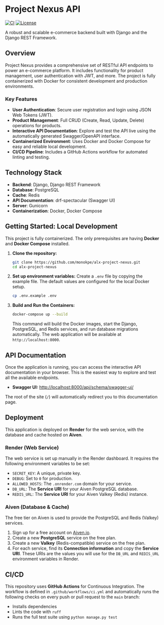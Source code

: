 # Project Nexus API

[![CI](https://github.com/monokpe/alx-project-nexus/actions/workflows/ci.yml/badge.svg)](https://github.com/monokpe/alx-project-nexus/actions/workflows/ci.yml)
[![License](https://img.shields.io/badge/license-MIT-blue.svg)](https://github.com/monokpe/alx-project-nexus/blob/main/LICENSE)

A robust and scalable e-commerce backend built with Django and the Django REST Framework.

## Overview

Project Nexus provides a comprehensive set of RESTful API endpoints to power an e-commerce platform. It includes functionality for product management, user authentication with JWT, and more. The project is fully containerized with Docker for consistent development and production environments.

### Key Features

*   **User Authentication**: Secure user registration and login using JSON Web Tokens (JWT).
*   **Product Management**: Full CRUD (Create, Read, Update, Delete) operations for products.
*   **Interactive API Documentation**: Explore and test the API live using the automatically generated Swagger/OpenAPI interface.
*   **Containerized Environment**: Uses Docker and Docker Compose for easy and reliable local development.
*   **CI/CD Pipeline**: Includes a GitHub Actions workflow for automated linting and testing.

## Technology Stack

*   **Backend**: Django, Django REST Framework
*   **Database**: PostgreSQL
*   **Cache**: Redis
*   **API Documentation**: drf-spectacular (Swagger UI)
*   **Server**: Gunicorn
*   **Containerization**: Docker, Docker Compose

## Getting Started: Local Development

This project is fully containerized. The only prerequisites are having **Docker** and **Docker Compose** installed.

1.  **Clone the repository:**
    ```bash
    git clone https://github.com/monokpe/alx-project-nexus.git
    cd alx-project-nexus
    ```

2.  **Set up environment variables:**
    Create a `.env` file by copying the example file. The default values are configured for the local Docker setup.
    ```bash
    cp .env.example .env
    ```

3.  **Build and Run the Containers:**
    ```bash
    docker-compose up --build
    ```
    This command will build the Docker images, start the Django, PostgreSQL, and Redis services, and run database migrations automatically. The web application will be available at `http://localhost:8000`.

## API Documentation

Once the application is running, you can access the interactive API documentation in your browser. This is the easiest way to explore and test all the available endpoints.

*   **Swagger UI:** [http://localhost:8000/api/schema/swagger-ui/](http://localhost:8000/api/schema/swagger-ui/)

The root of the site (`/`) will automatically redirect you to this documentation page.

## Deployment

This application is deployed on **Render** for the web service, with the database and cache hosted on **Aiven**.

### Render (Web Service)

The web service is set up manually in the Render dashboard. It requires the following environment variables to be set:

*   `SECRET_KEY`: A unique, private key.
*   `DEBUG`: Set to `0` for production.
*   `ALLOWED_HOSTS`: The `.onrender.com` domain for your service.
*   `DB_URL`: The **Service URI** for your Aiven PostgreSQL database.
*   `REDIS_URL`: The **Service URI** for your Aiven Valkey (Redis) instance.

### Aiven (Database & Cache)

The free tier on Aiven is used to provide the PostgreSQL and Redis (Valkey) services.

1.  Sign up for a free account on [Aiven.io](https://aiven.io/).
2.  Create a new **PostgreSQL** service on the free plan.
3.  Create a new **Valkey** (Redis-compatible) service on the free plan.
4.  For each service, find its **Connection information** and copy the **Service URI**. These URIs are the values you will use for the `DB_URL` and `REDIS_URL` environment variables in Render.

## CI/CD

This repository uses **GitHub Actions** for Continuous Integration. The workflow is defined in `.github/workflows/ci.yml` and automatically runs the following checks on every push or pull request to the `main` branch:
*   Installs dependencies
*   Lints the code with `ruff`
*   Runs the full test suite using `python manage.py test`